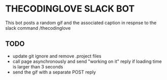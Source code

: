 THECODINGLOVE SLACK BOT
===============
This bot posts a random gif and the associated caption
in respnse to the slack command /thecodinglove

TODO
----
- update git ignore and remove .project files
- call page asynchronously and send "working on it" reply if loading
time is larger than 3 seconds
- send the gif with a separate POST reply